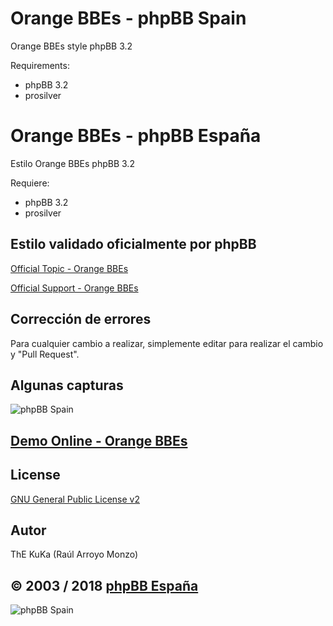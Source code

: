 Orange BBEs - phpBB Spain
=========================

Orange BBEs style phpBB 3.2

Requirements:
- phpBB 3.2
- prosilver

Orange BBEs - phpBB España
==========================

Estilo Orange BBEs phpBB 3.2

Requiere:
- phpBB 3.2
- prosilver

## Estilo validado oficialmente por phpBB 
[Official Topic - Orange BBEs](https://www.phpbb.com/community/viewtopic.php?t=2406911)

[Official Support - Orange BBEs](https://www.phpbb.com/customise/db/style/orange_bbes/support)

## Corrección de errores
Para cualquier cambio a realizar, simplemente editar para realizar el cambio y "Pull Request".

## Algunas capturas
![phpBB Spain](https://www.phpbb-es.com/images/Orange_BBEs_screen.png) 

## [Demo Online - Orange BBEs](https://www.phpbb-es.com/styles/demo/#orange_bbes)

## License
[GNU General Public License v2](http://opensource.org/licenses/GPL-2.0)

## Autor
ThE KuKa (Raúl Arroyo Monzo)

## © 2003 / 2018 [phpBB España](https://www.phpbb-es.com)

![phpBB Spain](https://www.phpbb-es.com/images/logo_es.png) 
